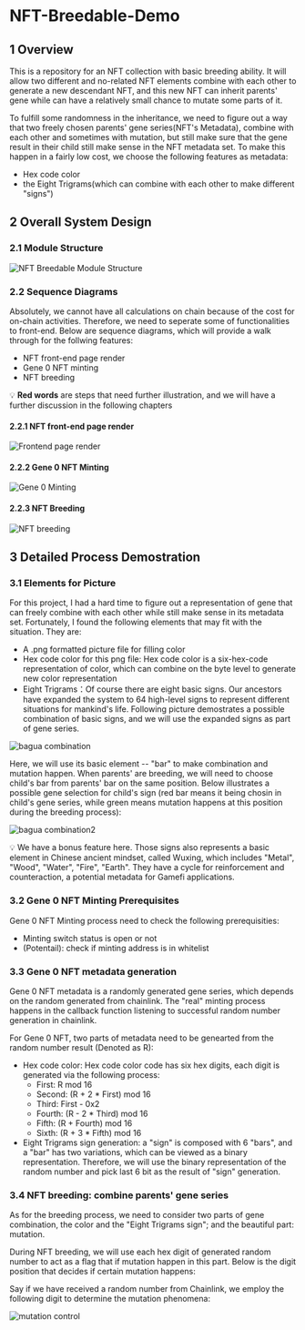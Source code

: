 # NFT-Breedable-Demo

## 1 Overview

This is a repository for an NFT collection with basic breeding ability. It will allow two different and no-related NFT elements combine with each other to generate a new descendant NFT, and this new NFT can inherit parents' gene while can have a relatively small chance to mutate some parts of it.

To fulfill some randomness in the inheritance, we need to figure out a way that two freely chosen parents' gene series(NFT's Metadata), combine with each other and sometimes with mutation, but still make sure that the gene result in their child still make sense in the NFT metadata set. To make this happen in a fairly low cost, we choose the following features as metadata:

* Hex code color
* the Eight Trigrams(which can combine with each other to make different "signs")

## 2 Overall System Design
### 2.1 Module Structure

![NFT Breedable Module Structure](https://github.com/daibi/NFT-Breedable-Demo/blob/main/pics/module_structure.png?raw=true)

### 2.2 Sequence Diagrams
Absolutely, we cannot have all calculations on chain because of the cost for on-chain activities. Therefore, we need to seperate some of functionalities to front-end. Below are sequence diagrams, which will provide a walk through for the follwing features:

* NFT front-end page render
* Gene 0 NFT minting
* NFT breeding

💡 **Red words** are steps that need further illustration, and we will have a further discussion in the following chapters

#### 2.2.1 NFT front-end page render

![Frontend page render](https://raw.githubusercontent.com/daibi/NFT-Breedable-Demo/fddbc9dcc23aa92b715b12a7f79aa58174e014c2/pics/NFT_front_end_page_render.svg)

#### 2.2.2 Gene 0 NFT Minting

![Gene 0 Minting](https://raw.githubusercontent.com/daibi/NFT-Breedable-Demo/d5623ff04eb25b6480dd07d18c82caf42cf8831d/pics/gene0_Minting.svg)

#### 2.2.3 NFT Breeding

![NFT breeding](https://raw.githubusercontent.com/daibi/NFT-Breedable-Demo/8974dab6868f3f63e1c4580f596b03db34c7fd50/pics/NFT_breeding.svg)

## 3 Detailed Process Demostration
### 3.1 Elements for Picture

For this project, I had a hard time to figure out a representation of gene that can freely combine with each other while still make sense in its metadata set. Fortunately, I found the following elements that may fit with the situation. They are: 

* A .png formatted picture file for filling color 
* Hex code color for this png file: Hex code color is a six-hex-code representation of color, which can combine on the byte level to generate new color representation
* Eight Trigrams：Of course there are eight basic signs. Our ancestors have expanded the system to 64 high-level signs to represent different situations for mankind's life. Following  picture demostrates a possible combination of basic signs, and we will use the expanded signs as part of gene series.

![bagua combination](https://github.com/daibi/NFT-Breedable-Demo/blob/main/pics/bagua_combination.png?raw=true)

Here, we will use its basic element -- "bar" to make combination and mutation happen. When parents' are breeding, we will need to choose child's bar from parents' bar on the same position. Below illustrates a possible gene selection for child's sign (red bar means it being chosin in child's gene series, while green means mutation happens at this position during the breeding process):

![bagua combination2](https://github.com/daibi/NFT-Breedable-Demo/blob/main/pics/bagua_combination2.png?raw=true)

💡 We have a bonus feature here. Those signs also represents a basic element in Chinese ancient mindset, called Wuxing, which includes "Metal", "Wood", "Water", "Fire", "Earth". They have a cycle for reinforcement and counteraction, a potential metadata for Gamefi applications.

### 3.2 Gene 0 NFT Minting Prerequisites

Gene 0 NFT Minting process need to check the following prerequisities: 
* Minting switch status is open or not
* (Potentail): check if minting address is in whitelist

### 3.3 Gene 0 NFT metadata generation

Gene 0 NFT metadata is a randomly generated gene series, which depends on the random generated from chainlink. The "real" minting process happens in the callback function listening to successful random number generation in chainlink.

For Gene 0 NFT, two parts of metadata need to be genearted from the random number result (Denoted as R):

* Hex code color: Hex code color code has six hex digits, each digit is generated via the following process:
  * First:  R mod 16
  * Second: (R  + 2 * First)  mod 16
  * Third: First - 0x2
  * Fourth: (R  - 2 * Third)  mod 16
  * Fifth: (R  + Fourth)  mod 16
  * Sixth:  (R  + 3 * Fifth)  mod 16
* Eight Trigrams sign generation: a "sign" is composed with 6 "bars", and a "bar" has two variations, which can be viewed as a binary representation. Therefore, we will use the binary representation of the random number and pick last 6 bit as the result of "sign" generation.

### 3.4 NFT  breeding: combine parents' gene series

As for the breeding process, we need to consider two parts of gene combination, the color and the "Eight Trigrams sign"; and the beautiful part: mutation.

During NFT breeding, we will use each hex digit of generated random number to act as a flag that if mutation happen in this part. Below is the digit position that decides if certain mutation happens:

Say if we have received a random number from Chainlink, we employ the following digit to determine the mutation phenomena:

![mutation control](https://github.com/daibi/NFT-Breedable-Demo/blob/main/pics/mutation_control.png?raw=true)

